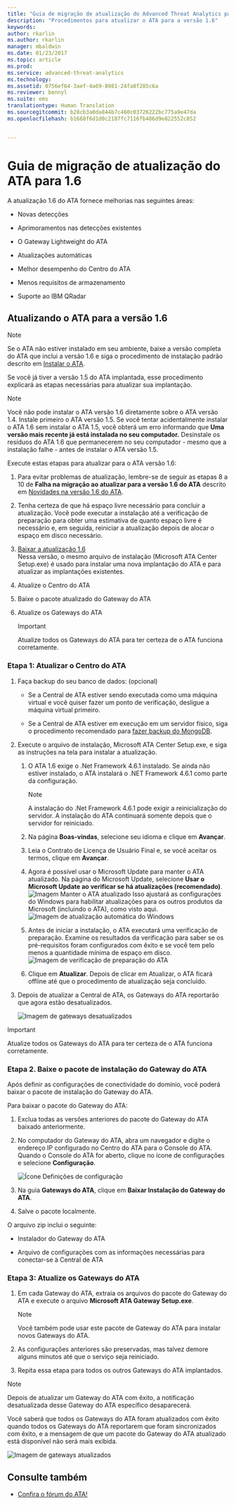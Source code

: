 ```yaml
---
title: "Guia de migração de atualização do Advanced Threat Analytics para 1.6 | Microsoft Docs"
description: "Procedimentos para atualizar o ATA para a versão 1.6"
keywords: 
author: rkarlin
ms.author: rkarlin
manager: mbaldwin
ms.date: 01/23/2017
ms.topic: article
ms.prod: 
ms.service: advanced-threat-analytics
ms.technology: 
ms.assetid: 0756ef64-3aef-4a69-8981-24fa8f285c6a
ms.reviewer: bennyl
ms.suite: ems
translationtype: Human Translation
ms.sourcegitcommit: b28cb3a0da844b7c460c03726222bc775a9e47da
ms.openlocfilehash: b1668f6d1d0c2107fc7116fb486d9e822552c852


---
```


# <a name="ata-update-to-16-migration-guide"></a>Guia de migração de atualização do ATA para 1.6
A atualização 1.6 do ATA fornece melhorias nas seguintes áreas:

-   Novas detecções

-   Aprimoramentos nas detecções existentes

-   O Gateway Lightweight do ATA

-   Atualizações automáticas

-   Melhor desempenho do Centro do ATA

-   Menos requisitos de armazenamento

-   Suporte ao IBM QRadar

## <a name="updating-ata-to-version-16"></a>Atualizando o ATA para a versão 1.6
> [!NOTE] 
> Se o ATA não estiver instalado em seu ambiente, baixe a versão completa do ATA que inclui a versão 1.6 e siga o procedimento de instalação padrão descrito em [Instalar o ATA](/advanced-threat-analytics/deploy-use/install-ata).

Se você já tiver a versão 1.5 do ATA implantada, esse procedimento explicará as etapas necessárias para atualizar sua implantação.

> [!NOTE] 
> Você não pode instalar o ATA versão 1.6 diretamente sobre o ATA versão 1.4. Instale primeiro o ATA versão 1.5. Se você tentar acidentalmente instalar o ATA 1.6 sem instalar o ATA 1.5, você obterá um erro informando que **Uma versão mais recente já está instalada no seu computador.** Desinstale os resíduos do ATA 1.6 que permanecerem no seu computador - mesmo que a instalação falhe - antes de instalar o ATA versão 1.5.

Execute estas etapas para atualizar para o ATA versão 1.6:

1. Para evitar problemas de atualização, lembre-se de seguir as etapas 8 a 10 de **Falha na migração ao atualizar para a versão 1.6 do ATA** descrito em [Novidades na versão 1.6 do ATA](whats-new-version-1.6.md).
2. Tenha certeza de que há espaço livre necessário para concluir a atualização. Você pode executar a instalação até a verificação de preparação para obter uma estimativa de quanto espaço livre é necessário e, em seguida, reiniciar a atualização depois de alocar o espaço em disco necessário.
1.  [Baixar a atualização 1.6](http://www.microsoft.com/evalcenter/evaluate-microsoft-advanced-threat-analytics)<br>
Nessa versão, o mesmo arquivo de instalação (Microsoft ATA Center Setup.exe) é usado para instalar uma nova implantação do ATA e para atualizar as implantações existentes.

2.  Atualize o Centro do ATA

3.  Baixe o pacote atualizado do Gateway do ATA

4.  Atualize os Gateways do ATA

    > [!IMPORTANT]
    > Atualize todos os Gateways do ATA para ter certeza de o ATA funciona corretamente.

### <a name="step-1-update-the-ata-center"></a>Etapa 1: Atualizar o Centro do ATA

1.  Faça backup do seu banco de dados: (opcional)

    -   Se a Central de ATA estiver sendo executada como uma máquina virtual e você quiser fazer um ponto de verificação, desligue a máquina virtual primeiro.

    -   Se a Central de ATA estiver em execução em um servidor físico, siga o procedimento recomendado para [fazer backup do MongoDB](https://docs.mongodb.org/manual/core/backups/).

2.  Execute o arquivo de instalação, Microsoft ATA Center Setup.exe, e siga as instruções na tela para instalar a atualização.

    1.  O ATA 1.6 exige o .Net Framework 4.6.1 instalado. Se ainda não estiver instalado, o ATA instalará o .NET Framework 4.6.1 como parte da configuração.
    
        > [!NOTE] 
        > A instalação do .Net Framework 4.6.1 pode exigir a reinicialização do servidor. A instalação do ATA continuará somente depois que o servidor for reiniciado.
    
    2.  Na página **Boas-vindas**, selecione seu idioma e clique em **Avançar**.

    3.  Leia o Contrato de Licença de Usuário Final e, se você aceitar os termos, clique em **Avançar**.

    4.  Agora é possível usar o Microsoft Update para manter o ATA atualizado.  Na página do Microsoft Update, selecione **Usar o Microsoft Update ao verificar se há atualizações (recomendado)**.
    ![Imagem Manter o ATA atualizado](media/ata_ms_update.png) Isso ajustará as configurações do Windows para habilitar atualizações para os outros produtos da Microsoft (incluindo o ATA), como visto aqui. 
     ![Imagem de atualização automática do Windows](media/ata_installupdatesautomatically.png)

    5.  Antes de iniciar a instalação, o ATA executará uma verificação de preparação. Examine os resultados da verificação para saber se os pré-requisitos foram configurados com êxito e se você tem pelo menos a quantidade mínima de espaço em disco. 
    ![Imagem de verificação de preparação do ATA](media/ata_install_readinesschecks.png)

    6.  Clique em **Atualizar**. Depois de clicar em Atualizar, o ATA ficará offline até que o procedimento de atualização seja concluído.

3.  Depois de atualizar a Central de ATA, os Gateways do ATA reportarão que agora estão desatualizados.

    ![Imagem de gateways desatualizados](media/ATA-center-outdated.png)

> [!IMPORTANT] 
> Atualize todos os Gateways do ATA para ter certeza de o ATA funciona corretamente.

### <a name="step-2-download-the-ata-gateway-setup-package"></a>Etapa 2. Baixe o pacote de instalação do Gateway do ATA
Após definir as configurações de conectividade do domínio, você poderá baixar o pacote de instalação do Gateway do ATA.

Para baixar o pacote do Gateway do ATA:

1.  Exclua todas as versões anteriores do pacote do Gateway do ATA baixado anteriormente.

2.  No computador do Gateway do ATA, abra um navegador e digite o endereço IP configurado no Centro do ATA para o Console do ATA. Quando o Console do ATA for aberto, clique no ícone de configurações e selecione **Configuração**.

    ![Ícone Definições de configuração](media/ATA-config-icon.JPG)

3.  Na guia **Gateways do ATA**, clique em **Baixar Instalação do Gateway do ATA**.

4.  Salve o pacote localmente.

O arquivo zip inclui o seguinte:

-   Instalador do Gateway do ATA

-   Arquivo de configurações com as informações necessárias para conectar-se à Central de ATA

### <a name="step-3-update-the-ata-gateways"></a>Etapa 3: Atualize os Gateways do ATA

1.  Em cada Gateway do ATA, extraia os arquivos do pacote do Gateway do ATA e execute o arquivo **Microsoft ATA Gateway Setup.exe**.

    > [!NOTE] 
    > Você também pode usar este pacote de Gateway do ATA para instalar novos Gateways do ATA.

2.  As configurações anteriores são preservadas, mas talvez demore alguns minutos até que o serviço seja reiniciado.

3.  Repita essa etapa para todos os outros Gateways do ATA implantados.

> [!NOTE] 
> Depois de atualizar um Gateway do ATA com êxito, a notificação desatualizada desse Gateway do ATA específico desaparecerá.

Você saberá que todos os Gateways do ATA foram atualizados com êxito quando todos os Gateways do ATA reportarem que foram sincronizados com êxito, e a mensagem de que um pacote do Gateway do ATA atualizado está disponível não será mais exibida.

![Imagem de gateways atualizados](media/ATA-gw-updated.png)


## <a name="see-also"></a>Consulte também

- [Confira o fórum do ATA!](https://social.technet.microsoft.com/Forums/security/home?forum=mata)



<!--HONumber=Feb17_HO1-->


